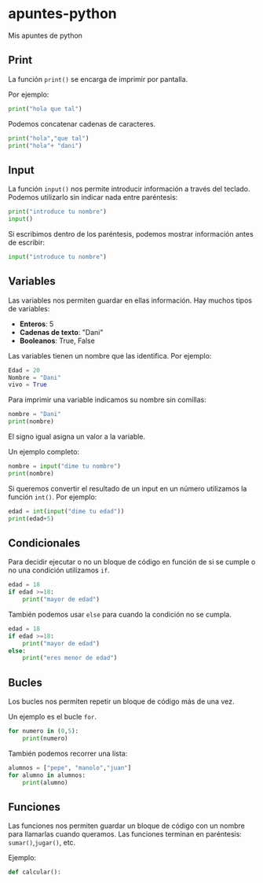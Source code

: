 # apuntes-python

Mis apuntes de python

## Print

La función `print()` se encarga de imprimir por pantalla.

Por ejemplo:

```python
print("hola que tal")
```
Podemos concatenar cadenas de caracteres.
```python
print("hola","que tal")
print("hola"+ "dani")
```
## Input
La función `input()` nos permite introducir información a través del teclado.
Podemos utilizarlo sin indicar nada entre paréntesis:

```python
print("introduce tu nombre")
input()
```
Si escribimos dentro de los paréntesis, podemos mostrar información antes de escribir:
```python
input("introduce tu nombre")
```
## Variables
Las variables nos permiten guardar en ellas información. Hay muchos tipos de variables:

- **Enteros**: 5
- **Cadenas de texto**: "Dani"
- **Booleanos**: True, False

Las variables tienen un nombre que las identifica. Por ejemplo:

```python
Edad = 20
Nombre = "Dani"
vivo = True
```
Para imprimir una variable indicamos su nombre sin comillas:
```python
nombre = "Dani"
print(nombre)
```
El signo igual asigna un valor a la variable.

Un ejemplo completo:

```python
nombre = input("dime tu nombre")
print(nombre)
```
Si queremos convertir el resultado de un input en un número utilizamos la función `int()`. Por ejemplo:

```python
edad = int(input("dime tu edad"))
print(edad+5)
```
## Condicionales
Para decidir ejecutar o no un bloque de código en función de si se cumple o no una condición utilizamos `if`.
```python
edad = 18
if edad >=18:
    print("mayor de edad")
```
También podemos usar `else` para cuando la condición no se cumpla.
```python
edad = 18
if edad >=18:
    print("mayor de edad")
else:
    print("eres menor de edad")
```
## Bucles
Los bucles nos permiten repetir un bloque de código más de una vez.

Un ejemplo es el bucle `for`.

```python
for numero in (0,5):
    print(numero)
```
También podemos recorrer una lista:
```python
alumnos = ["pepe", "manolo","juan"]
for alumno in alumnos:
    print(alumno)
```
## Funciones

Las funciones nos permiten guardar un bloque de código con un nombre para llamarlas cuando queramos. Las funciones terminan en paréntesis: `sumar()`,`jugar()`, etc.

Ejemplo:

```python
def calcular():
```